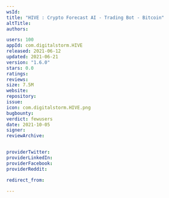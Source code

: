 ```yaml
---
wsId: 
title: "HIVE : Crypto Forecast AI - Trading Bot - Bitcoin"
altTitle: 
authors:

users: 100
appId: com.digitalstorm.HIVE
released: 2021-06-12
updated: 2021-06-21
version: "1.6.0"
stars: 0.0
ratings: 
reviews: 
size: 7.5M
website: 
repository: 
issue: 
icon: com.digitalstorm.HIVE.png
bugbounty: 
verdict: fewusers
date: 2021-10-05
signer: 
reviewArchive:


providerTwitter: 
providerLinkedIn: 
providerFacebook: 
providerReddit: 

redirect_from:

---
```



